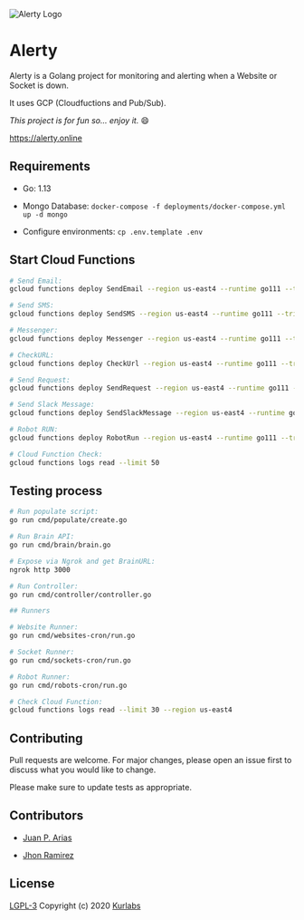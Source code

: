 ![Alerty Logo](https://storage.googleapis.com/alerty-public/landing/logo.png)


# Alerty

Alerty is a Golang project for monitoring and alerting when a Website or Socket is down.

It uses GCP (Cloudfuctions and Pub/Sub).

_This project is for fun so... enjoy it._ :smile:

https://alerty.online

## Requirements

* Go: 1.13

* Mongo Database: `docker-compose -f deployments/docker-compose.yml up -d mongo`

* Configure environments: `cp .env.template .env`

## Start Cloud Functions

```bash
# Send Email:
gcloud functions deploy SendEmail --region us-east4 --runtime go111 --trigger-topic send_email --set-env-vars mailgun_key=<mailgunkey>

# Send SMS:
gcloud functions deploy SendSMS --region us-east4 --runtime go111 --trigger-topic send_sms --set-env-vars sid=<twilio_sid> --set-env-vars token=<twilio_token>

# Messenger:
gcloud functions deploy Messenger --region us-east4 --runtime go111 --trigger-topic messenger --set-env-vars project_id=<gcp_project_id>

# CheckURL:
gcloud functions deploy CheckUrl --region us-east4 --runtime go111 --trigger-topic check-url --region us-east4 --set-env-vars TOKEN=<BrainToken>

# Send Request:
gcloud functions deploy SendRequest --region us-east4 --runtime go111 --trigger-topic test-request

# Send Slack Message:
gcloud functions deploy SendSlackMessage --region us-east4 --runtime go111 --trigger-topic send-slack-message

# Robot RUN:
gcloud functions deploy RobotRun --region us-east4 --runtime go111 --trigger-topic robot-run --region us-east4 --set-env-vars TOKEN=<BrainToken>

# Cloud Function Check:
gcloud functions logs read --limit 50
```

## Testing process

```bash
# Run populate script:
go run cmd/populate/create.go

# Run Brain API:
go run cmd/brain/brain.go

# Expose via Ngrok and get BrainURL:
ngrok http 3000

# Run Controller:
go run cmd/controller/controller.go

## Runners

# Website Runner:
go run cmd/websites-cron/run.go

# Socket Runner:
go run cmd/sockets-cron/run.go

# Robot Runner:
go run cmd/robots-cron/run.go

# Check Cloud Function:
gcloud functions logs read --limit 30 --region us-east4
```

## Contributing
Pull requests are welcome. For major changes, please open an issue first to discuss what you would like to change.

Please make sure to update tests as appropriate.

## Contributors
* [Juan P. Arias](https://github.com/kurkop)

* [Jhon Ramirez](https://github.com/jhoniscoding)

## License

[LGPL-3](https://www.gnu.org/licenses/lgpl-3.0.en.html)
Copyright (c) 2020 [Kurlabs](http://kurlabs.com)